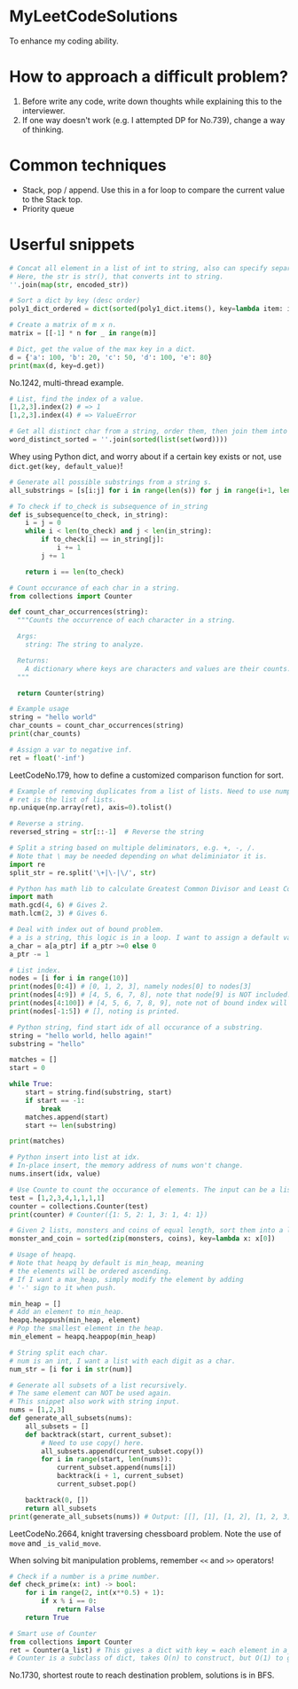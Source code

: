 # MyLeetCodeSolutions
To enhance my coding ability. 

# How to approach a difficult problem?

1. Before write any code, write down thoughts while explaining this to the interviewer.
2. If one way doesn't work (e.g. I attempted DP for No.739), change a way of thinking.

# Common techniques

- Stack, pop / append. Use this in a for loop to compare the current value to the Stack top.
- Priority queue

# Userful snippets

```python
# Concat all element in a list of int to string, also can specify separator.
# Here, the str is str(), that converts int to string.
''.join(map(str, encoded_str))
```

```python
# Sort a dict by key (desc order)
poly1_dict_ordered = dict(sorted(poly1_dict.items(), key=lambda item: item[0], reverse=True))
```

```python
# Create a matrix of m x n.
matrix = [[-1] * n for _ in range(m)]
```

```python
# Dict, get the value of the max key in a dict.
d = {'a': 100, 'b': 20, 'c': 50, 'd': 100, 'e': 80}
print(max(d, key=d.get))
```

No.1242, multi-thread example.

```python
# List, find the index of a value.
[1,2,3].index(2) # => 1
[1,2,3].index(4) # => ValueError
```

```python
# Get all distinct char from a string, order them, then join them into another string.
word_distinct_sorted = ''.join(sorted(list(set(word))))
```

Whey using Python dict, and worry about if a certain key exists or not, use `dict.get(key, default_value)`!

```python
# Generate all possible substrings from a string s.
all_substrings = [s[i:j] for i in range(len(s)) for j in range(i+1, len(s) + 1)]

# To check if to_check is subsequence of in_string
def is_subsequence(to_check, in_string):
    i = j = 0
    while i < len(to_check) and j < len(in_string):
        if to_check[i] == in_string[j]:
            i += 1
        j += 1

    return i == len(to_check)
```

```python
# Count occurance of each char in a string.
from collections import Counter

def count_char_occurrences(string):
  """Counts the occurrence of each character in a string.

  Args:
    string: The string to analyze.

  Returns:
    A dictionary where keys are characters and values are their counts.
  """

  return Counter(string)

# Example usage
string = "hello world"
char_counts = count_char_occurrences(string)
print(char_counts)
```

```python
# Assign a var to negative inf.
ret = float('-inf')
```

LeetCodeNo.179, how to define a customized comparison function for sort.

```python
# Example of removing duplicates from a list of lists. Need to use numpy.
# ret is the list of lists.
np.unique(np.array(ret), axis=0).tolist()
```

```python
# Reverse a string.
reversed_string = str[::-1]  # Reverse the string
```

```python
# Split a string based on multiple deliminators, e.g. +, -, /.
# Note that \ may be needed depending on what deliminiator it is.
import re
split_str = re.split('\+|\-|\/', str)
```

```python
# Python has math lib to calculate Greatest Common Divisor and Least Common Multiple.
import math
math.gcd(4, 6) # Gives 2.
math.lcm(2, 3) # Gives 6.
```

```python
# Deal with index out of bound problem.
# a is a string, this logic is in a loop. I want to assign a default value 0 when a_ptr reaches out of bound.
a_char = a[a_ptr] if a_ptr >=0 else 0
a_ptr -= 1
```

```python
# List index.
nodes = [i for i in range(10)]
print(nodes[0:4]) # [0, 1, 2, 3], namely nodes[0] to nodes[3]
print(nodes[4:9]) # [4, 5, 6, 7, 8], note that node[9] is NOT included.
print(nodes[4:100]) # [4, 5, 6, 7, 8, 9], note not of bound index will be ignored.
print(nodes[-1:5]) # [], noting is printed.
```

```python
# Python string, find start idx of all occurance of a substring.
string = "hello world, hello again!"
substring = "hello"

matches = []
start = 0

while True:
    start = string.find(substring, start)
    if start == -1:
        break
    matches.append(start)
    start += len(substring)

print(matches)
```

```python
# Python insert into list at idx.
# In-place insert, the memory address of nums won't change.
nums.insert(idx, value)
```

```python
# Use Counte to count the occurance of elements. The input can be a list or a string.
test = [1,2,3,4,1,1,1,1]
counter = collections.Counter(test)
print(counter) # Counter({1: 5, 2: 1, 3: 1, 4: 1})
```

```python
# Given 2 lists, monsters and coins of equal length, sort them into a list of (one_monster, one_coin) based on coin.
monster_and_coin = sorted(zip(monsters, coins), key=lambda x: x[0])
```

```python
# Usage of heapq.
# Note that heapq by default is min_heap, meaning
# the elements will be ordered ascending.
# If I want a max_heap, simply modify the element by adding
# '-' sign to it when push.

min_heap = []
# Add an element to min_heap.
heapq.heappush(min_heap, element)
# Pop the smallest element in the heap.
min_element = heapq.heappop(min_heap)
```

```python
# String split each char.
# num is an int, I want a list with each digit as a char.
num_str = [i for i in str(num)]
```

```python
# Generate all subsets of a list recursively.
# The same element can NOT be used again.
# This snippet also work with string input.
nums = [1,2,3]
def generate_all_subsets(nums):
    all_subsets = []
    def backtrack(start, current_subset):
        # Need to use copy() here.
        all_subsets.append(current_subset.copy())
        for i in range(start, len(nums)):
            current_subset.append(nums[i])
            backtrack(i + 1, current_subset)
            current_subset.pop()

    backtrack(0, [])
    return all_subsets
print(generate_all_subsets(nums)) # Output: [[], [1], [1, 2], [1, 2, 3], [1, 3], [2], [2, 3], [3]]
```

LeetCodeNo.2664, knight traversing chessboard problem. Note the use of `move` and `_is_valid_move`.

When solving bit manipulation problems, remember `<<` and `>>` operators!

```python
# Check if a number is a prime number.
def check_prime(x: int) -> bool:
    for i in range(2, int(x**0.5) + 1):
        if x % i == 0:
            return False
    return True
```

```python
# Smart use of Counter
from collections import Counter
ret = Counter(a_list) # This gives a dict with key = each element in a_list, value = times of occurance.
# Counter is a subclass of dict, takes O(n) to construct, but O(1) to get each individual elements.
```

No.1730, shortest route to reach destination problem, solutions is in BFS.
